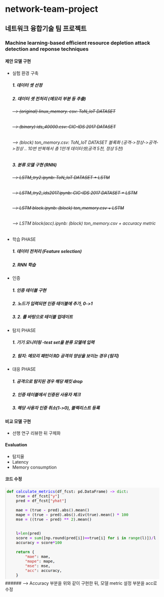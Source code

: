 # network-team-project

## 네트워크 융합기술 팀 프로젝트 
### Machine learning-based efficient resource depletion attack detection and reponse techniques  

#### 제안 모델 구현
- 실험 환경 구축
    ##### 1. 데이터 셋 선정
    ##### 2. 데이터 셋 전처리 (메모리 부분 등 추출)
    ###### ~~--> (original) linux_memory. csv: ToN_IoT DATASET~~
    ###### ~~--> (binary) ids_40000.csv: CIC-IDS 2017 DATASET~~
    ###### --> (block) ton_memory.csv: ToN_IoT DATASET 블록화 (공격->정상->공격->정상 .. 10번 반복해서 총 1만개 데이터셋(공격 5천, 정상 5천)
    ##### 3. 분류 모델 구현 (RNN)  
    ###### ~~--> LSTM_try2.ipynb: ToN_IoT DATASET + LSTM~~
    ###### ~~--> LSTM_try2_ids2017.ipynb: CIC-IDS 2017 DATASET + LSTM~~
    ###### ~~--> LSTM block.ipynb: (block) ton_memory.csv + LSTM~~
    ###### --> LSTM block(acc).ipynb: (block) ton_memory.csv + accuracy metric

- 학습 PHASE
    ##### 1. 데이터 전처리 (Feature selection)
    ##### 2. RNN 학습  

- 인증 
    ##### 1. 인증 테이블 구현
    ##### 2. 노드가 입력되면 인증 테이블에 추가, 0->1
    ##### 3. 2. 를 바탕으로 테이블 업데이트  

- 탐지 PHASE
    ##### 1. 기기 모니터링 -test set을 분류 모델에 입력
    ##### 2. 탐지: 메모리 패턴이 RD 공격의 양상을 보이는 경우 (탐지)  

- 대응 PHASE
    ##### 1. 공격으로 탐지된 경우 해당 패킷 drop
    ##### 2. 인증 테이블에서 인증된 사용자 체크
    ##### 3. 해당 사용자 인증 취소(1->0), 블랙리스트 등록  

#### 비교 모델 구현
- 선행 연구 리뷰한 뒤 구체화  

#### Evaluation 
- 탐지율
- Latency
- Memory consumption



#### 코드 수정
<img src="img/metric_acc.png">
###### --> Accuracy 부분을 위와 같이 구현한 뒤, 모델 metric 설정 부분을 acc로 수정
